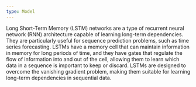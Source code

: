 ```yaml
---
type: Model
---
```


Long Short-Term Memory (LSTM) networks are a type of recurrent neural network (RNN) architecture capable of learning long-term dependencies. They are particularly useful for sequence prediction problems, such as time series forecasting. LSTMs have a memory cell that can maintain information in memory for long periods of time, and they have gates that regulate the flow of information into and out of the cell, allowing them to learn which data in a sequence is important to keep or discard. LSTMs are designed to overcome the vanishing gradient problem, making them suitable for learning long-term dependencies in sequential data.